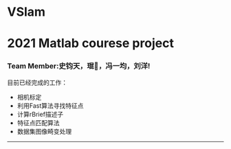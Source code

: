 # VSlam
# 2021 Matlab courese project
### Team Member:史钧天，琨👴，冯一均，刘洋!
目前已经完成的工作：
- 相机标定
- 利用Fast算法寻找特征点
- 计算rBrief描述子
- 特征点匹配算法
- 数据集图像畸变处理
---
